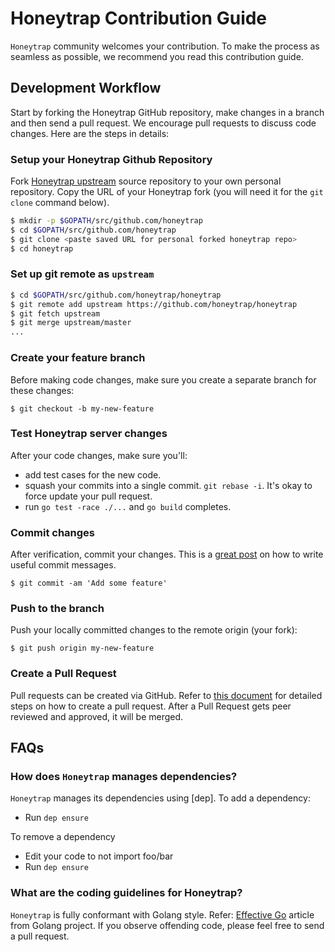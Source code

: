 # Honeytrap Contribution Guide

``Honeytrap`` community welcomes your contribution. To make the process as seamless as possible, we recommend you read this contribution guide.

## Development Workflow

Start by forking the Honeytrap GitHub repository, make changes in a branch and then send a pull request. We encourage pull requests to discuss code changes. Here are the steps in details:

### Setup your Honeytrap Github Repository
Fork [Honeytrap upstream](https://github.com/honeytrap/honeytrap/fork) source repository to your own personal repository. Copy the URL of your Honeytrap fork (you will need it for the `git clone` command below).

```sh
$ mkdir -p $GOPATH/src/github.com/honeytrap
$ cd $GOPATH/src/github.com/honeytrap
$ git clone <paste saved URL for personal forked honeytrap repo>
$ cd honeytrap
```

### Set up git remote as ``upstream``
```sh
$ cd $GOPATH/src/github.com/honeytrap/honeytrap
$ git remote add upstream https://github.com/honeytrap/honeytrap
$ git fetch upstream
$ git merge upstream/master
...
```

### Create your feature branch
Before making code changes, make sure you create a separate branch for these changes: 

```
$ git checkout -b my-new-feature
```

### Test Honeytrap server changes
After your code changes, make sure you'll:

- add test cases for the new code. 
- squash your commits into a single commit. `git rebase -i`. It's okay to force update your pull request.
- run `go test -race ./...` and `go build` completes.

### Commit changes
After verification, commit your changes. This is a [great post](https://chris.beams.io/posts/git-commit/) on how to write useful commit messages.

```
$ git commit -am 'Add some feature'
```

### Push to the branch
Push your locally committed changes to the remote origin (your fork):
```
$ git push origin my-new-feature
```

### Create a Pull Request
Pull requests can be created via GitHub. Refer to [this document](https://help.github.com/articles/creating-a-pull-request/) for detailed steps on how to create a pull request. After a Pull Request gets peer reviewed and approved, it will be merged.

## FAQs
### How does ``Honeytrap`` manages dependencies? 
``Honeytrap`` manages its dependencies using [dep]. To add a dependency:
- Run `dep ensure`

To remove a dependency
- Edit your code to not import foo/bar
- Run `dep ensure`

### What are the coding guidelines for Honeytrap?
``Honeytrap`` is fully conformant with Golang style. Refer: [Effective Go](https://github.com/golang/go/wiki/CodeReviewComments) article from Golang project. If you observe offending code, please feel free to send a pull request.
